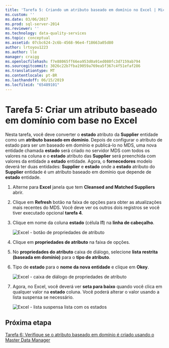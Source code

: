 ```yaml
---
title: 'Tarefa 5: Criando um atributo baseado em domínio no Excel | Microsoft Docs'
ms.custom: ''
ms.date: 03/06/2017
ms.prod: sql-server-2014
ms.reviewer: ''
ms.technology: data-quality-services
ms.topic: conceptual
ms.assetid: 07cbc624-2c6b-4568-96e4-f18663a05d80
author: lrtoyou1223
ms.author: lle
manager: craigg
ms.openlocfilehash: f7e88065ff66ea953d0a91ed080fc3d7159ab794
ms.sourcegitcommit: 3026c22b7fba19059a769ea5f367c4f51efaf286
ms.translationtype: MT
ms.contentlocale: pt-BR
ms.lasthandoff: 06/15/2019
ms.locfileid: "65489101"
---
```

# <a name="task-5-creating-a-domain-based-attribute-from-excel"></a>Tarefa 5: Criar um atributo baseado em domínio com base no Excel
  Nesta tarefa, você deve converter o **estado** atributo da **Supplier** entidade como um **atributo baseado em domínio**. Depois de configurar o atributo de estado para ser um baseado em domínio e publicá-lo no MDS, uma nova entidade chamada **estado** será criado no servidor MDS com todos os valores na coluna e o **estado** atributo das **Supplier** será preenchida com valores da entidade a **estado** entidade. Agora, o **fornecedores** modelo deverá ter duas entidades: **Supplier** e **estado** onde a **estado** atributo do **Supplier** entidade é um atributo baseado em domínio que depende de **estado** entidade.  
  
1.  Alterne para **Excel** janela que tem **Cleansed and Matched Suppliers** abrir.  
  
2.  Clique em **Refresh** botão na faixa de opções para obter as atualizações mais recentes do MDS. Você deve ver os outros dois registros se você tiver executado opcional **tarefa 4**.  
  
3.  Clique em nome da coluna **estado** (célula **I1**) na **linha de cabeçalho**.  
  
     ![Excel - botão de propriedades de atributo](../../2014/tutorials/media/et-creatingadomainbasedattributefromexcel-01.jpg "Excel - botão de propriedades de atributo")  
  
4.  Clique em **propriedades de atributo** na faixa de opções.  
  
5.  No **propriedades do atributo** caixa de diálogo, selecione **lista restrita (baseada em domínio)** para o **tipo de atributo**.  
  
6.  Tipo de **estado** para o **nome da nova entidade** e clique em **Okey**.  
  
     ![Excel - caixa de diálogo de propriedades de atributo](../../2014/tutorials/media/et-creatingadomainbasedattributefromexcel-02.jpg "Excel - caixa de diálogo de propriedades de atributo")  
  
7.  Agora, no Excel, você deverá ver **seta para baixo** quando você clica em qualquer valor na **estado** coluna. Você poderá alterar o valor usando a lista suspensa se necessário.  
  
     ![Excel - lista suspensa lista com os estados](../../2014/tutorials/media/et-creatingadomainbasedattributefromexcel-03.jpg "Excel - lista suspensa lista com os estados")  
  
## <a name="next-step"></a>Próxima etapa  
 [Tarefa 6: Verifique se o atributo baseado em domínio é criado usando o Master Data Manager](../../2014/tutorials/task-6-verify-domain-based-attribute-master-data-manager.md)  
  
  
